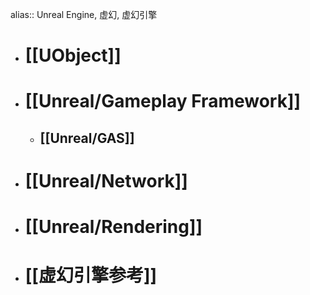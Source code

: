 alias:: Unreal Engine, 虚幻, 虚幻引擎

- # [[UObject]]
- # [[Unreal/Gameplay Framework]]
	- ## [[Unreal/GAS]]
- # [[Unreal/Network]]
- # [[Unreal/Rendering]]
- # [[虚幻引擎参考]]